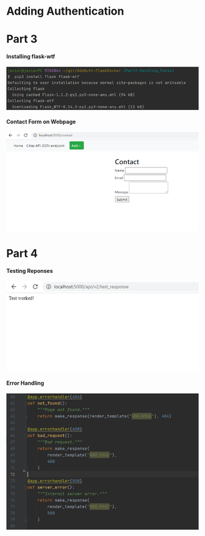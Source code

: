 # Adding Authentication

# Part 3

#### Installing flask-wtf
![Flask-WTF](screenshots/installing_flask_wtf.PNG)

#### Contact Form on Webpage
![contact form](screenshots/contact-webform.PNG)


# Part 4

#### Testing Reponses
![reponse](screenshots/test_response.PNG)

#### Error Handling
![Error Handling](screenshots/error_handle.PNG)
